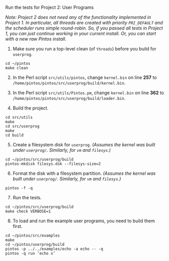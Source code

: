Run the tests for Project 2: User Programs

_Note: Project 2 does not need any of the functionality implemented in Project 1. In particular, all threads are created with priority `PRI_DEFAULT` and the scheduler runs simple round-robin. So, if you passed all tests in Project 1, you can just continue working in your current install. Or, you can start with a new raw Pintos install._

1. Make sure you run a top-level clean (of `threads`) before you build for `userprog`.

```
cd ~/pintos
make clean
```

2. In the Perl script `src/utils/pintos`, change `kernel.bin` on line **257** to `/home/pintos/pintos/src/userprog/build/kernel.bin`.

3. In the Perl script `src/utils/Pintos.pm`, change `kernel.bin` on line **362** to `/home/pintos/pintos/src/userprog/build/loader.bin`.

4. Build the project.

```
cd src/utils
make
cd src/userprog
make
cd build
```

5. Create a filesystem disk for `userprog`. _(Assumes the kernel was built under `userprog/`. Similarly, for `vm` and `filesys`.)_

```
cd ~/pintos/src/userprog/build
pintos-mkdisk filesys.dsk --filesys-size=2
```

6. Format the disk with a filesystem partition. _(Assumes the kernel was built under `userprog/`. Similarly, for `vm` and `filesys`.)_

```
pintos -f -q
```

7. Run the tests.

```
cd ~/pintos/src/userprog/build
make check VERBOSE=1
```

8. To load and run the example user programs, you need to build them first.

```
cd ~/pintos/src/examples
make
cd ~/pintos/userprog/build
pintos -p ../../examples/echo -a echo -- -q
pintos -q run ’echo x’
```

